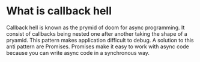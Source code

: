 # What is callback hell

Callback hell is known as the prymid of doom for async programming. It consist of callbacks being nested one after another taking the shape of a pryamid. This pattern makes application difficult to debug. A solution to this anti pattern are Promises. Promises make it easy to work with async code because you can write async code in a synchronous way.
